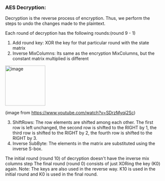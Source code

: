 ### AES Decryption:
Decryption is the reverse process of encryption. Thus, we perform the steps to undo the changes made to the plaintext.

Each round of decryption has the following rounds:(round 9 - 1)
1. Add round key: XOR the key for that particular round with the state matrix
2. Inverse MixColumns: Its same as the encryption MixColumns, but the constant matrix multiplied is different
<img width="129" alt="image" src="https://user-images.githubusercontent.com/105154462/210128704-3a88ddb1-0ea6-4721-874d-c02845961ec8.png">

(image from https://www.youtube.com/watch?v=SDrzMyqi2Sc)

3. ShiftRows: The row elements are shifted among each other. The first row is left unchanged, the second row is shifted to the RIGHT by 1, the third row is shifted to the RIGHT by 2, the fourth row is shifted to the RIGHT by 3.
4. Inverse SubByte: The elements in the matrix are substituted using the inverse S-box.

The initial round (round 10) of decryption doesn't have the inverse mix columns step
The final round (round 0) consists of just XORing the key (K0) again.
Note: The keys are also used in the reverse way. K10 is used in the initial round and K0 is used in the final round.
